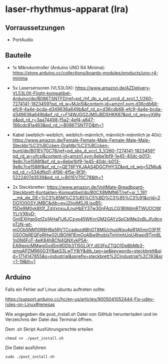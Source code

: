 # laser-rhythmus-apparat (lra)

## Vorraussetzungen

- PortAudio

## Bauteile

- 1x Mikrokontroller (Arduino UNO R4 Minima):
https://store.arduino.cc/collections/boards-modules/products/uno-r4-minima

- 5x Lasersensoren (VL53L0X):
https://www.amazon.de/AZDelivery-VL53L0X-Flight-kompatibel-Arduino/dp/B086TSNTFD/ref=pd_rhf_dp_s_pd_crcd_d_sccl_1_1/260-7274141-1823459?pd_rd_w=MJp5l&content-id=amzn1.sym.d36cdb68-efc9-4a4e-bcda-d349636a649b&pf_rd_p=d36cdb68-efc9-4a4e-bcda-d349636a649b&pf_rd_r=F14WJGG2JM0JBDSHKK67&pd_rd_wg=vXWgg&pd_rd_r=3aa74498-f5a2-4ef4-a847-166cdc81a463&pd_rd_i=B086TSNTFD&th=1

- Kabel (weiblich-weiblich, weiblich-männlich, männlich-männlich je 40x):
https://www.amazon.de/Female-Female-Male-Female-Male-Male-Steckbr%C3%BCcken-Drahtbr%C3%BCcken-bunt/dp/B01EV70C78/ref=pd_sbs_d_sccl_3_1/260-7274141-1823459?pd_rd_w=ufcsj&content-id=amzn1.sym.6ebe1bf9-1e45-40dc-b013-9e8c7ce1588f&pf_rd_p=6ebe1bf9-1e45-40dc-b013-9e8c7ce1588f&pf_rd_r=QET6FYKJAAS4DGCPHY3Z&pd_rd_wg=5ZMju&pd_rd_r=534dfbd1-4f86-4f5e-9f3f-5222407d3539&pd_rd_i=B01EV70C78&th=1

- 2x Steckbretter:
https://www.amazon.de/VoltMate-Breadboard-Steckbrett-Kontakten-Kompatibel/dp/B0CX8MMN6T/ref=sr_1_19?__mk_de_DE=%C3%85M%C3%85%C5%BD%C3%95%C3%91&crid=2DG1O0GSYJMBC&dib=eyJ2IjoiMSJ9.isoB5-f5De9M0yk8l0f_ZqVxnxuJLnuHbEY37w30nFAzLCG1BWdmRTWUOCtWYLrVX6vD-GnijEXHgpSpfZp1AHaFIJ6JCzyp45WKnrGM2GAYzSpCblMe2oBLJfu9copTzN-wt-mOOb5NM10R8HBa5RVTCcadpzdtBhGT8MlUchusWxu4pR1A5mrO3FfFGSOObREQFpRHw02UBOIW1EmOoABw9hobIsTmVmhUqU4twpj9Tim8L1n0N6FoT-4eK84hBCN4QNXvkP5A-EA9iexjcMMwgGvdSm9DDb3Tl5GLjXY.dS3FpZTQO1DpBbMb3-qmpAPZMR60G3YBakS3LwTY8jY&dib_tag=se&keywords=steckbrett&qid=1714147855&s=industrial&sprefix=steckbrett%2Cindustrial%2C193&sr=1-19&th=1

## Arduino

Falls ein Fehler auf Linux ubuntu auftreten sollte:

https://support.arduino.cc/hc/en-us/articles/9005041052444-Fix-udev-rules-on-Linux#renesas

Wie angegeben die post_install.sh Datei von GitHub herunterladen und im Verzeichnis der Datei das Terminal öffnen.

Dem .sh Skript Ausführungsrechte erteilen

```
chmod +x ./post_install.sh
```

Die Datei ausführen

```
sudo ./post_install.sh
```